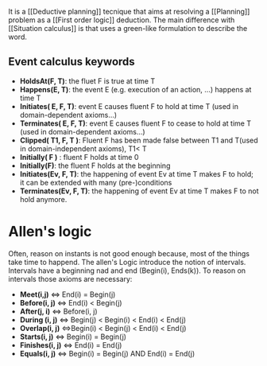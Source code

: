 It is a [[Deductive planning]] tecnique that aims at resolving a [[Planning]] problem as a [[First order logic]] deduction. The main difference with [[Situation calculus]] is that uses a green-like formulation to describe the word.

## Event calculus keywords
- __HoldsAt(F, T)__: the fluet F is true at time T
- __Happens(E, T)__: the event E (e.g. execution of an action, ...) happens at time T
- __Initiates( E, F, T)__: event E causes fluent F to hold at time T (used in domain-dependent axioms…) 
- __Terminates( E, F, T)__: event E causes fluent F to cease to hold at time T (used in domain-dependent axioms…) 
- __Clipped( T1, F, T )__: Fluent F has been made false between T1 and T(used in domain-independent axioms), T1< T 
- __Initially( F )__ : fluent F holds at time 0
- __Initially(F)__: the fluent F holds at the beginning 
- __Initiates(Ev, F, T)__: the happening of event Ev at time T makes F to hold; it can be extended with many (pre-)conditions 
- __Terminates(Ev, F, T)__: the happening of event Ev at time T makes F to not hold anymore.


# Allen's logic

Often, reason on instants is not good enough because, most of the things take time to happend. The allen's Logic introduce the notion of intervals. Intervals have a beginning nad and end (Begin(i), Ends(k)).
To reason on intervals those axioms are necessary:
- __Meet(i,j)__ ⇔ End(i) = Begin(j) 
- __Before(i, j)__ ⇔ End(i) < Begin(j)
- __After(j, i)__ ⇔ Before(i, j) 
- __During (i, j)__ ⇔ Begin(j) < Begin(i) < End(i) < End(j)
- __Overlap(i, j)__ ⇔Begin(i) < Begin(j) < End(i) < End(j) 
- __Starts(i, j)__ ⇔ Begin(i) = Begin(j) 
- __Finishes(i, j)__ ⇔ End(i) = End(j) 
- __Equals(i, j)__ ⇔ Begin(i) = Begin(j) AND End(i) = End(j)